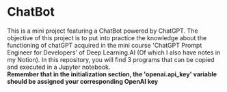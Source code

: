 # ChatBot
This is a mini project featuring a ChatBot powered by ChatGPT.
The objective of this project is to put into practice the knowledge about the functioning of chatGPT acquired in the mini course 'ChatGPT Prompt Engineer for Developers' of Deep Learning.AI (Of which I also have notes in my Notion).
In this repository, you will find 3 programs that can be copied and executed in a Jupyter notebook.<br />
<b>Remember that in the initialization section, the 'openai.api_key' variable should be assigned your corresponding OpenAI key</b>
